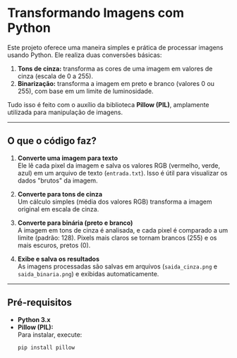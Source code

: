 # Transformando Imagens com Python  

Este projeto oferece uma maneira simples e prática de processar imagens usando Python. Ele realiza duas conversões básicas:  
1. **Tons de cinza:** transforma as cores de uma imagem em valores de cinza (escala de 0 a 255).  
2. **Binarização:** transforma a imagem em preto e branco (valores 0 ou 255), com base em um limite de luminosidade.  

Tudo isso é feito com o auxílio da biblioteca **Pillow (PIL)**, amplamente utilizada para manipulação de imagens.  

---

## O que o código faz?  

1. **Converte uma imagem para texto**  
   Ele lê cada pixel da imagem e salva os valores RGB (vermelho, verde, azul) em um arquivo de texto (`entrada.txt`). Isso é útil para visualizar os dados "brutos" da imagem.  

2. **Converte para tons de cinza**  
   Um cálculo simples (média dos valores RGB) transforma a imagem original em escala de cinza.  

3. **Converte para binária (preto e branco)**  
   A imagem em tons de cinza é analisada, e cada pixel é comparado a um limite (padrão: 128). Pixels mais claros se tornam brancos (255) e os mais escuros, pretos (0).  

4. **Exibe e salva os resultados**  
   As imagens processadas são salvas em arquivos (`saida_cinza.png` e `saida_binaria.png`) e exibidas automaticamente.  

---

## Pré-requisitos  

- **Python 3.x**  
- **Pillow (PIL):**  
  Para instalar, execute:  
  ```bash
  pip install pillow
  ```
